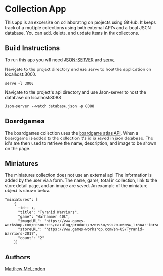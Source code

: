 # Collection App

This app is an excersize on collaborating on projects using GitHub. It keeps track of a multiple collections using both external API's and a local JSON database. You can add, delete, and update items in the collections.

## Build Instructions

To run this app you will need [JSON-SERVER](https://www.npmjs.com/package/json-server) and [serve](https://www.npmjs.com/package/serve).

Navigate to the project directory and use serve to host the application on localhost:3000.

```
serve -l 3000
```

Navigate to the project's api directory and use Json-server to host the database on localhost:8088

```
Json-server --watch database.json -p 8088
```

## Boardgames

The boardgames collection uses the [boardgame atlas API](https://www.boardgameatlas.com/api/docs). When a boardgame is added to the collection it's id is saved in json database. The id's are then used to retrieve the name, description, and image to be shown on the page.

## Miniatures

The miniatures collection does not use an external api. The information is added by the user via a form. The name, game, total in collection, link to the store detail page, and an image are saved. An example of the miniature object is shown below.

```
"miniatures": [
    {
      "id": 1,
      "title": "Tyranid Warriors",
      "game": "Warhammer 40k",
      "imageURL": "https://www.games-workshop.com/resources/catalog/product/920x950/99120106058_TYRWarriorsLeadPrime.jpg",
      "storeURL": "https://www.games-workshop.com/en-US/Tyranid-Warriors-2017",
      "count": "2"
    }]
```

## Authors

[Matthew McLendon](https://github.com/MatthewMcLendon)
